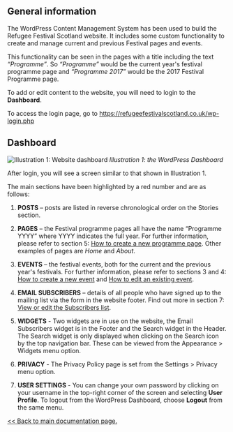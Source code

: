 ## General information

The WordPress Content Management System has been used to build the Refugee Festival Scotland website. It includes some custom functionality to create and manage current and previous Festival pages and  events.

This functionality can be seen in the pages with a title including the text *“Programme”*.
So *“Programme”* would be the current year's festival programme page and *“Programme 2017”* would be the 2017 Festival Programme page.

To add or edit content to the website, you will need to login to the **Dashboard**.

To access the login page, go to <https://refugeefestivalscotland.co.uk/wp-login.php>

## Dashboard

![Illustration 1: Website dashboard](assets/dashboard.jpg)
*Illustration 1: the WordPress Dashboard*

After login, you will see a screen similar to that shown in Illustration 1.

The main sections have been highlighted by a red number and are as follows:

1. **POSTS** – posts are listed in reverse chronological order on the Stories section.

2. **PAGES** – the Festival programme pages all have the name “Programme YYYY” where YYYY indicates the full year. For further information, please refer to section 5: [How to create a new programme page](create-new-programme-page.md). Other examples of pages are *Home* and *About*.

3. **EVENTS** – the festival events, both for the current and the previous year's festivals. For further information, please refer to sections 3 and 4: [How to create a new event](create-new-event.md) and [How to edit an existing event](edit-existing-event.md).

4. **EMAIL SUBSCRIBERS** – details of all people who have signed up to the mailing list via the form in the website footer. Find out more in section 7: [View or edit the Subscribers list](subscribers-list.md).

5. **WIDGETS** - Two widgets are in use on the website, the Email Subscribers widget is in the Footer and the Search widget in the Header. The Search widget is only displayed when clicking on the Search icon by the top navigation bar. These can be viewed from the Appearance > Widgets menu option.

6. **PRIVACY** - The Privacy Policy page is set from the Settings > Privacy menu option.

7. **USER SETTINGS** - You can change your own password by clicking on your username in the top-right corner of the screen and selecting **User Profile**. To logout from the WordPress Dashboard, choose **Logout** from the same menu.

[<< Back to main documentation page.](README.MD)
